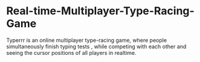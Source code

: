 # Real-time-Multiplayer-Type-Racing-Game
Typerrr is an online multiplayer type-racing game, where people simultaneously finish typing tests , while competing with each other and seeing the cursor positions of all players in realtime.

